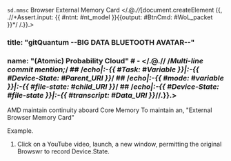 `sd.mmsc`
Browser External Memory Card
</.@.*//*[document.createElement ({, .//+Assert.input: {{ #ntnt: #nt_model }}{{output: #BtnCmd: #WoL_packet }}*/ /.}}.>
### title: "gitQuantum --BIG DATA BLUETOOTH AVATAR--" ##               
###                             name: "(Atomic) Probability Cloud"                                         # - </.@.// /*Multi-line commit mention;*/                                                                       ## /*echo|:-{{ #Task: #Variable }}|:-{{ #Device-State: #Parent_URI }}*/                                                              ## /*echo|:-{{ #mode: #variable }}|:-{{ #file-state: #child_URI }}*/                                                            ## /*echo|:-{{ #Device-State: #file-state }}|:-{{ #transcript: #Data_URI }}*//.}}.>                                                   ##

AMD maintain continuity aboard Core Memory To maintain an, "External Browser Memory Card"

Example.
1. Click on a YouTube video, launch, a new window, permitting the original Browswr to record Device.State.

